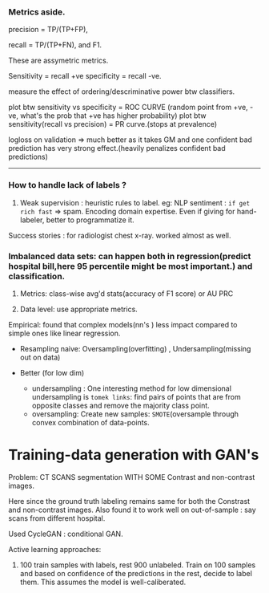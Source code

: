
### Metrics aside.

precision = TP/(TP+FP),

recall = TP/(TP+FN), and F1.

These are assymetric metrics.

Sensitivity = recall +ve
specificity = recall -ve.

measure the effect of ordering/descriminative power btw classifiers.

plot btw sensitivity vs specificity = ROC CURVE (random point from +ve, -ve, what's the prob that +ve has higher probability)
plot btw sensitivity(recall vs precision) = PR curve.(stops at prevalence)



logloss on validation => much better as it takes GM and one confident bad prediction has very strong effect.(heavily penalizes confident bad predictions)

--------------------------



### How to handle lack of labels ?

1. Weak supervision : heuristic rules to label. eg: NLP sentiment : `if get rich fast` => spam. Encoding  domain expertise. Even if giving for hand-labeler, better to programmatize it.

Success stories : for radiologist chest x-ray. worked almost as well.


### Imbalanced data sets: can happen both in regression(predict hospital bill,here 95 percentile might be most important.) and classification.



1. Metrics: class-wise avg'd stats(accuracy of F1 score) or AU PRC


2. Data level: use appropriate metrics.

Empirical: found that complex models(nn's ) less impact compared to simple ones like linear regression.

- Resampling naive: Oversampling(overfitting) , Undersampling(missing out on data)

- Better (for low dim)

   - undersampling : One interesting method for low dimensional undersampling is `tomek links`: find pairs of points that are from opposite classes and remove the majority class point.
   - oversampling: Create new samples: `SMOTE`(oversample through convex combination of data-points.







# Training-data generation with GAN's

Problem: CT SCANS segmentation WITH SOME Contrast and non-contrast images.

Here since the ground truth labeling remains same for both the Constrast and non-contrast images. Also found it to work well on out-of-sample : say scans from different hospital.

Used CycleGAN : conditional GAN.

Active learning approaches:

1. 100 train samples with labels, rest 900 unlabeled. Train on 100 samples and based on confidence of the predictions in the rest, decide to label them. This assumes the model is well-caliberated.


